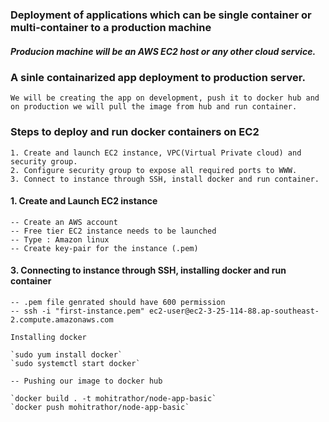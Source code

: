 ### Deployment of applications which can be single container or multi-container to a production machine

##### Producion machine will be an AWS EC2 host or any other cloud service.

### A sinle containarized app deployment to production server.

    We will be creating the app on development, push it to docker hub and on production we will pull the image from hub and run container.


### Steps to deploy and run docker containers on EC2

    1. Create and launch EC2 instance, VPC(Virtual Private cloud) and security group.
    2. Configure security group to expose all required ports to WWW.
    3. Connect to instance through SSH, install docker and run container.


#### 1. Create and Launch EC2 instance

    -- Create an AWS account
    -- Free tier EC2 instance needs to be launched
    -- Type : Amazon linux
    -- Create key-pair for the instance (.pem)

#### 3. Connecting to instance through SSH, installing docker and run container

    -- .pem file genrated should have 600 permission
    -- ssh -i "first-instance.pem" ec2-user@ec2-3-25-114-88.ap-southeast-2.compute.amazonaws.com

    Installing docker

    `sudo yum install docker`
    `sudo systemctl start docker`

    -- Pushing our image to docker hub
    
    `docker build . -t mohitrathor/node-app-basic`
    `docker push mohitrathor/node-app-basic`